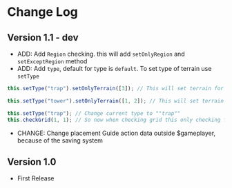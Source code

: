 # Change Log

## Version 1.1 - dev

- ADD: Add `Region` checking. this will add `setOnlyRegion` and `setExceptRegion` method
- ADD: Add `type`, default for type is `default`. To set type of terrain use `setType`

```js
this.setType("trap").setOnlyTerrain([3]); // This will set terrain for type ""trap"" to 3

this.setType("tower").setOnlyTerrain([1, 2]); // This will set terrain for type ""tower"" to 1,2

this.setType("trap"); // Change current type to ""trap""
this.checkGrid(1, 1); // So now when checking grid this only checking for ""trap"" type
```

- CHANGE: Change placement Guide action data outside $gameplayer, because of the saving system

## Version 1.0

- First Release
